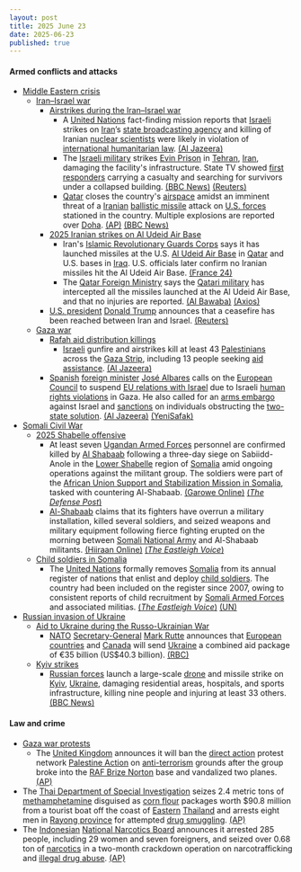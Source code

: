 ```yaml
---
layout: post
title: 2025 June 23
date: 2025-06-23
published: true
---
```



#### Armed conflicts and attacks

* [Middle Eastern crisis](https://en.wikipedia.org/wiki/Middle_Eastern_crisis_%282023-present%29 "Middle Eastern crisis (2023-present)")
  * [Iran–Israel war](https://en.wikipedia.org/wiki/Iran%E2%80%93Israel_war "Iran–Israel war")
    * [Airstrikes during the Iran–Israel war](https://en.wikipedia.org/wiki/List_of_attacks_during_the_Iran%E2%80%93Israel_war#Operation_Rising_Lion "List of attacks during the Iran–Israel war")
      * A [United Nations](https://en.wikipedia.org/wiki/United_Nations "United Nations") fact-finding mission reports that [Israeli](https://en.wikipedia.org/wiki/Israel "Israel") strikes on [Iran](https://en.wikipedia.org/wiki/Iran "Iran")’s [state broadcasting agency](https://en.wikipedia.org/wiki/Islamic_Republic_of_Iran_Broadcasting "Islamic Republic of Iran Broadcasting") and killing of Iranian [nuclear scientists](https://en.wikipedia.org/wiki/Nuclear_scientist "Nuclear scientist") were likely in violation of [international humanitarian law](https://en.wikipedia.org/wiki/International_humanitarian_law "International humanitarian law"). [(Al Jazeera)](https://aje.io/j5j5ww?update=3795089)
      * The [Israeli military](https://en.wikipedia.org/wiki/Israel_Defense_Forces "Israel Defense Forces") strikes [Evin Prison](https://en.wikipedia.org/wiki/Evin_Prison "Evin Prison") in [Tehran](https://en.wikipedia.org/wiki/Tehran "Tehran"), [Iran](https://en.wikipedia.org/wiki/Iran "Iran"), damaging the facility's infrastructure. State TV showed [first responders](https://en.wikipedia.org/wiki/First_responders "First responders") carrying a casualty and searching for survivors under a collapsed building. [(BBC News)](https://www.bbc.com/news/articles/cp8621gnknjo) [(Reuters)](https://www.reuters.com/world/middle-east/iran-weighs-retaliation-against-us-strikes-nuclear-sites-2025-06-23/)
      * [Qatar](https://en.wikipedia.org/wiki/Qatar "Qatar") closes the country's [airspace](https://en.wikipedia.org/wiki/Airspace "Airspace") amidst an imminent threat of a [Iranian](https://en.wikipedia.org/wiki/Islamic_Republic_of_Iran_Armed_Forces "Islamic Republic of Iran Armed Forces") [ballistic missile](https://en.wikipedia.org/wiki/Ballistic_missile "Ballistic missile") attack on [U.S. forces](https://en.wikipedia.org/wiki/United_States_Armed_Forces "United States Armed Forces") stationed in the country. Multiple explosions are reported over [Doha](https://en.wikipedia.org/wiki/Doha "Doha"). [(AP)](https://apnews.com/live/iran-israel-war-updates-6-23-2025) [(BBC News)](https://www.bbc.co.uk/news/live/cn7ze4vmk2pt)
    * [2025 Iranian strikes on Al Udeid Air Base](https://en.wikipedia.org/wiki/2025_Iranian_strikes_on_Al_Udeid_Air_Base "2025 Iranian strikes on Al Udeid Air Base")
      * Iran's [Islamic Revolutionary Guards Corps](https://en.wikipedia.org/wiki/Islamic_Revolutionary_Guards_Corps "Islamic Revolutionary Guards Corps") says it has launched missiles at the U.S. [Al Udeid Air Base](https://en.wikipedia.org/wiki/Al_Udeid_Air_Base "Al Udeid Air Base") in [Qatar](https://en.wikipedia.org/wiki/Qatar "Qatar") and U.S. bases in [Iraq](https://en.wikipedia.org/wiki/Iraq "Iraq"). U.S. officials later confirm no Iranian missiles hit the Al Udeid Air Base. [(France 24)](https://www.france24.com/en/middle-east/20250623-live-trump-says-strikes-on-iran-inflicted-monumental-damage-to-tehran-s-nuclear-program)
      * The [Qatar Foreign Ministry](https://en.wikipedia.org/wiki/Ministry_of_Foreign_Affairs_%28Qatar%29 "Ministry of Foreign Affairs (Qatar)") says the [Qatari military](https://en.wikipedia.org/wiki/Qatar_Armed_Forces "Qatar Armed Forces") has intercepted all the missiles launched at the Al Udeid Air Base, and that no injuries are reported. [(Al Bawaba)](https://www.albawaba.com/news/qatar-intercepts-iranian-missile-strike-1607353) [(Axios)](https://www.axios.com/2025/06/23/iran-retaliation-trump-israel-war)
    * [U.S. president](https://en.wikipedia.org/wiki/President_of_the_United_States "President of the United States") [Donald Trump](https://en.wikipedia.org/wiki/Donald_Trump "Donald Trump") announces that a ceasefire has been reached between Iran and Israel. [(Reuters)](https://www.reuters.com/world/middle-east/trump-says-iran-israel-agree-ceasefire-2025-06-23/)
  * [Gaza war](https://en.wikipedia.org/wiki/Gaza_war "Gaza war")
    * [Rafah aid distribution killings](https://en.wikipedia.org/wiki/Rafah_aid_distribution_killings "Rafah aid distribution killings")
      * [Israeli](https://en.wikipedia.org/wiki/Israel_Defense_Forces "Israel Defense Forces") gunfire and airstrikes kill at least 43 [Palestinians](https://en.wikipedia.org/wiki/Palestinians "Palestinians") across the [Gaza Strip](https://en.wikipedia.org/wiki/Gaza_Strip "Gaza Strip"), including 13 people seeking [aid assistance](https://en.wikipedia.org/wiki/Humanitarian_aid_during_the_Gaza_war "Humanitarian aid during the Gaza war"). [(Al Jazeera)](https://www.aljazeera.com/news/2025/6/23/israel-kills-at-least-30-palestinians-in-gaza-including-aid-seekers)
    * [Spanish](https://en.wikipedia.org/wiki/Spain "Spain") [foreign minister](https://en.wikipedia.org/wiki/Ministry_of_Foreign_Affairs_%28Spain%29 "Ministry of Foreign Affairs (Spain)") [José Albares](https://en.wikipedia.org/wiki/Jos%C3%A9_Manuel_Albares "José Manuel Albares") calls on the [European Council](https://en.wikipedia.org/wiki/European_Council "European Council") to suspend [EU relations with Israel](https://en.wikipedia.org/wiki/Israel%E2%80%93European_Union_relations "Israel–European Union relations") due to Israeli [human rights violations](https://en.wikipedia.org/wiki/Human_rights_violation "Human rights violation") in Gaza. He also called for an [arms embargo](https://en.wikipedia.org/wiki/Arms_embargo "Arms embargo") against Israel and [sanctions](https://en.wikipedia.org/wiki/International_sanctions "International sanctions") on individuals obstructing the [two-state solution](https://en.wikipedia.org/wiki/Two-state_solution "Two-state solution"). [(Al Jazeera)](https://aje.io/j5j5ww?update=3794000) [(YeniSafak)](https://www.yenisafak.com/en/news/spanish-foreign-minister-calls-for-suspension-of-eu-israel-association-agreement-arms-embargo-3703863)
* [Somali Civil War](https://en.wikipedia.org/wiki/Somali_Civil_War_%282009%E2%80%93present%29 "Somali Civil War (2009–present)")
  * [2025 Shabelle offensive](https://en.wikipedia.org/wiki/2025_Shabelle_offensive "2025 Shabelle offensive")
    * At least seven [Ugandan Armed Forces](https://en.wikipedia.org/wiki/Ugandan_Armed_Forces "Ugandan Armed Forces") personnel are confirmed killed by [Al Shabaab](https://en.wikipedia.org/wiki/Al-Shabaab_%28militant_group%29 "Al-Shabaab (militant group)") following a three-day siege on Sabiidd-Anole in the [Lower Shabelle](https://en.wikipedia.org/wiki/Lower_Shabelle "Lower Shabelle") region of [Somalia](https://en.wikipedia.org/wiki/Somalia "Somalia") amid ongoing operations against the militant group. The soldiers were part of the [African Union Support and Stabilization Mission in Somalia](https://en.wikipedia.org/wiki/African_Union_Support_and_Stabilization_Mission_in_Somalia "African Union Support and Stabilization Mission in Somalia"), tasked with countering Al-Shabaab. [(Garowe Online)](https://www.garoweonline.com/en/news/somalia/seven-ugandan-soldiers-killed-in-fierce-battle-to-retake-somali-town-from-al-shabaab) [(*The Defense Post*)](https://thedefensepost.com/2025/06/23/somalia-al-shabaab-uganda-army/)
    * [Al-Shabaab](https://en.wikipedia.org/wiki/Al-Shabaab_%28militant_group%29 "Al-Shabaab (militant group)") claims that its fighters have overrun a military installation, killed several soldiers, and seized weapons and military equipment following fierce fighting erupted on the morning between [Somali National Army](https://en.wikipedia.org/wiki/Somali_National_Army "Somali National Army") and Al-Shabaab militants. [(Hiiraan Online)](https://www.hiiraan.com/news4/2025/Jun/201965/heavy_fighting_erupts_near_baidoa_as_al_shabab_attacks_military_base.aspx) [(*The Eastleigh Voice*)](https://eastleighvoice.co.ke/somalia%20al%20shabaab/168882/clashes-between-somali-forces-al-shabaab-erupt-near-baidoa-after-attack-on-military-base)
  * [Child soldiers in Somalia](https://en.wikipedia.org/wiki/Child_soldiers_in_Somalia "Child soldiers in Somalia")
    * The [United Nations](https://en.wikipedia.org/wiki/United_Nations "United Nations") formally removes [Somalia](https://en.wikipedia.org/wiki/Somalia "Somalia") from its annual register of nations that enlist and deploy [child soldiers](https://en.wikipedia.org/wiki/Child_soldiers "Child soldiers"). The country had been included on the register since 2007, owing to consistent reports of child recruitment by [Somali Armed Forces](https://en.wikipedia.org/wiki/Somali_Armed_Forces "Somali Armed Forces") and associated militias. [(*The Eastleigh Voice*)](https://eastleighvoice.co.ke/somalia%252520un%252520blacklist/168763/un-delists-somalia-from-child-soldier-report-after-16-years-in-major-reform-milestone?amp=1) [(UN)](https://childrenandarmedconflict.un.org/2025/06/22495-haunting-cries-children-affected-by-conflict-endured-an-unconscionable-number-of-grave-violations-in-2024/)
* [Russian invasion of Ukraine](https://en.wikipedia.org/wiki/Russian_invasion_of_Ukraine "Russian invasion of Ukraine")
  * [Aid to Ukraine during the Russo-Ukrainian War](https://en.wikipedia.org/wiki/List_of_military_aid_to_Ukraine_during_the_Russo-Ukrainian_War "List of military aid to Ukraine during the Russo-Ukrainian War")
    * [NATO](https://en.wikipedia.org/wiki/NATO "NATO") [Secretary-General](https://en.wikipedia.org/wiki/Secretary_General_of_NATO "Secretary General of NATO") [Mark Rutte](https://en.wikipedia.org/wiki/Mark_Rutte "Mark Rutte") announces that [European countries](https://en.wikipedia.org/wiki/European_Union "European Union") and [Canada](https://en.wikipedia.org/wiki/Canada "Canada") will send [Ukraine](https://en.wikipedia.org/wiki/Ukraine "Ukraine") a combined aid package of €35 billion (US$40.3 billion). [(RBC)](https://newsukraine.rbc.ua/news/nato-chief-ukraine-to-receive-over-35-billion-1750690298.html)
  * [Kyiv strikes](https://en.wikipedia.org/wiki/Kyiv_strikes_%282022%E2%80%93present%29 "Kyiv strikes (2022–present)")
    * [Russian forces](https://en.wikipedia.org/wiki/Russian_Armed_Forces "Russian Armed Forces") launch a large-scale [drone](https://en.wikipedia.org/wiki/Drone_warfare "Drone warfare") and missile strike on [Kyiv](https://en.wikipedia.org/wiki/Kyiv "Kyiv"), [Ukraine](https://en.wikipedia.org/wiki/Ukraine "Ukraine"), damaging residential areas, hospitals, and sports infrastructure, killing nine people and injuring at least 33 others. [(BBC News)](https://www.bbc.com/news/articles/c0k7vll16l3o)

#### Law and crime

* [Gaza war protests](https://en.wikipedia.org/wiki/Gaza_war_protests "Gaza war protests")
  * The [United Kingdom](https://en.wikipedia.org/wiki/United_Kingdom "United Kingdom") announces it will ban the [direct action](https://en.wikipedia.org/wiki/Direct_action "Direct action") protest network [Palestine Action](https://en.wikipedia.org/wiki/Palestine_Action "Palestine Action") on [anti-terrorism](https://en.wikipedia.org/wiki/Terrorism_Acts "Terrorism Acts") grounds after the group broke into the [RAF Brize Norton](https://en.wikipedia.org/wiki/RAF_Brize_Norton "RAF Brize Norton") base and vandalized two planes. [(AP)](https://apnews.com/article/uk-ban-palestine-action-967a0080ffa855465cc7049e8fa17aac)
* The [Thai Department of Special Investigation](https://en.wikipedia.org/wiki/Department_of_Special_Investigation "Department of Special Investigation") seizes 2.4 metric tons of [methamphetamine](https://en.wikipedia.org/wiki/Methamphetamine "Methamphetamine") disguised as [corn flour](https://en.wikipedia.org/wiki/Maize_flour "Maize flour") packages worth $90.8 million from a tourist boat off the coast of [Eastern](https://en.wikipedia.org/wiki/Eastern_Thailand "Eastern Thailand") [Thailand](https://en.wikipedia.org/wiki/Thailand "Thailand") and arrests eight men in [Rayong province](https://en.wikipedia.org/wiki/Rayong_province "Rayong province") for attempted [drug smuggling](https://en.wikipedia.org/wiki/Drug_smuggling "Drug smuggling"). [(AP)](https://apnews.com/article/thailand-methamphetamine-seizure-drugs-b3b0ead895ec66dcbd201881b04f7087)
* The [Indonesian](https://en.wikipedia.org/wiki/Indonesia "Indonesia") [National Narcotics Board](https://en.wikipedia.org/wiki/National_Narcotics_Board "National Narcotics Board") announces it arrested 285 people, including 29 women and seven foreigners, and seized over 0.68 ton of [narcotics](https://en.wikipedia.org/wiki/Narcotics "Narcotics") in a two-month crackdown operation on narcotrafficking and [illegal drug abuse](https://en.wikipedia.org/wiki/Illegal_drug_abuse "Illegal drug abuse"). [(AP)](https://apnews.com/article/indonesia-drug-traffickers-arrest-crackdown-3327395b5cb0a45d9a628bfefa337daa)
